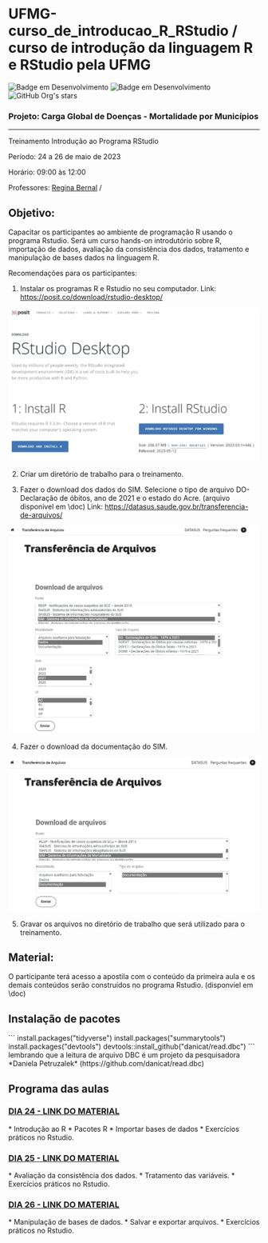 <h1> UFMG-curso_de_introducao_R_RStudio / curso de introdução da linguagem R e RStudio pela UFMG </h1>

![Badge em Desenvolvimento](https://img.shields.io/static/v1?label=STATUS&message=DESENVOLVIMENTO&color=GREEN&style=for-the-badge)
![Badge em Desenvolvimento](https://img.shields.io/static/v1?label=VERSION&message=1.0.0&color=BLUE&style=for-the-badge)
![GitHub Org's stars](https://img.shields.io/github/stars/otavioaugust1?style=social)

<h3> Projeto: Carga Global de Doenças - Mortalidade por Municípios</h3>
<hr>
<p>Treinamento Introdução ao Programa RStudio</p>
<p>Período: 24 a 26 de maio de 2023</p>
<p>Horário: 09:00 às 12:00</p>
<p>Professores: <a href="https://www.linkedin.com/in/regina-t-i-bernal-36a85241/">Regina Bernal</a> / </p>


<h2> Objetivo: </h2>
<p>Capacitar os participantes ao ambiente de programação R usando o programa Rstudio. Será um curso hands-on introdutório sobre R,  importação de dados, avaliação da consistência dos dados,  tratamento e manipulação de bases dados na linguagem R.</p>
<p>Recomendações para os participantes:</p>
 
1. Instalar os programas R e Rstudio no seu computador.   Link: https://posit.co/download/rstudio-desktop/

<img src='img\R.jpg'>

2. Criar um diretório de trabalho para o treinamento. 

3. Fazer o download dos dados do SIM. Selecione o tipo de arquivo DO-Declaração de óbitos, ano de 2021 e o estado do Acre.  (arquivo disponivel em \doc)    Link: https://datasus.saude.gov.br/transferencia-de-arquivos/

<img src='img\site_datasus_dado.jpg'>

4. Fazer o download da documentação do SIM. 

<img src='img\site_datasus_doc.jpg'>

5. Gravar os arquivos no diretório de trabalho que será utilizado para o treinamento.

<h2> Material:</h2>
O participante terá acesso a apostila com o conteúdo da primeira aula e os demais conteúdos serão construídos no programa Rstudio. (disponviel em \doc)


<h2>Instalação de pacotes</h2>
```
install.packages("tidyverse")
install.packages("summarytools")
install.packages("devtools")
devtools::install_github("danicat/read.dbc")
```
lembrando que a leitura de arquivo DBC é um projeto da pesquisadora *Daniela Petruzalek* (https://github.com/danicat/read.dbc)

<h2>Programa das aulas</h2>

<h3><a href="https://github.com/otavioaugust1/UFMG-curso_de_introducao_R_RStudio/blob/main/AULA_1.md"> DIA 24 - LINK DO MATERIAL</a></h3>
* Introdução ao R
* Pacotes R
* Importar bases de dados
* Exercícios práticos no Rstudio.

<h3><a href="https://github.com/otavioaugust1/UFMG-curso_de_introducao_R_RStudio/blob/main/AULA_2.md"> DIA 25 - LINK DO MATERIAL</a></h3>
* Avaliação da consistência dos dados.
* Tratamento das variáveis.
* Exercícios práticos no Rstudio.

<h3><a href="https://github.com/otavioaugust1/UFMG-curso_de_introducao_R_RStudio/blob/main/AULA_3.md"> DIA 26 - LINK DO MATERIAL</a></h3>
* Manipulação de bases de dados.
* Salvar e exportar arquivos.
* Exercícios práticos no Rstudio.

